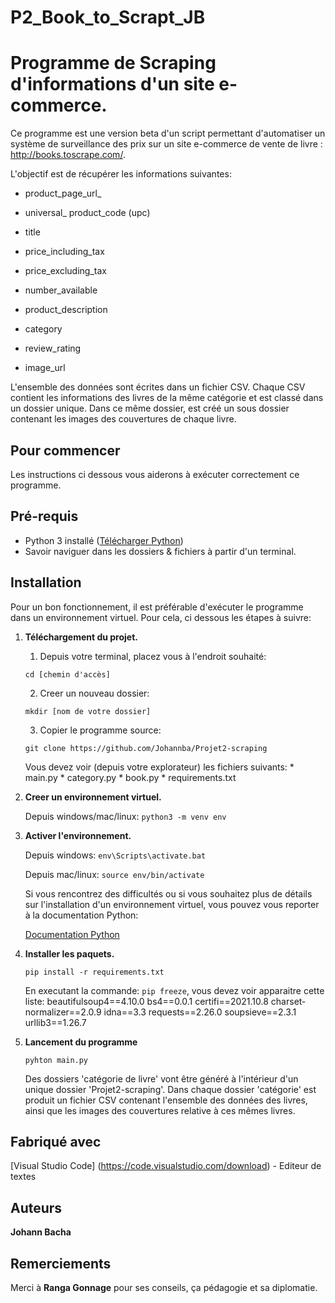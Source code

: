 # P2_Book_to_Scrapt_JB
# Programme de Scraping d'informations d'un site e-commerce.

Ce programme est une version beta d'un script permettant d'automatiser un système de surveillance des prix sur un site e-commerce de vente de livre : http://books.toscrape.com/. 

L'objectif est de récupérer les informations suivantes:

* product_page_url_

* universal_ product_code (upc)

* title

* price_including_tax

* price_excluding_tax

* number_available

* product_description

* category

* review_rating

* image_url


L'ensemble des données sont écrites dans un fichier CSV. Chaque CSV contient les informations des livres de la même catégorie et est classé dans un dossier unique. Dans ce même dossier, est créé un sous dossier contenant les images des couvertures de chaque livre.

## Pour commencer

Les instructions ci dessous vous aiderons à exécuter correctement ce programme. 

## Pré-requis 

* Python 3 installé ([Télécharger Python](https://www.python.org/downloads/)) 
* Savoir naviguer dans les dossiers & fichiers à partir d'un terminal.

## Installation

Pour un bon fonctionnement, il est préférable d'exécuter le programme dans un environnement virtuel.
Pour cela, ci dessous les étapes à suivre:

1. **Téléchargement du projet.**

    1. Depuis votre terminal, placez vous à l'endroit souhaité:
    
    ```cd [chemin d'accès]```  
    
    2. Creer un nouveau dossier:
    
    ```mkdir [nom de votre dossier]```
    
    3. Copier le programme source:
    
    ```git clone https://github.com/Johannba/Projet2-scraping```
    
    Vous devez voir (depuis votre explorateur) les fichiers suivants:
        * main.py
        * category.py
        * book.py
        * requirements.txt
    

2. **Creer un environnement virtuel.**

    Depuis windows/mac/linux: ```python3 -m venv env```
    

3. **Activer l'environnement.**
    
    Depuis windows: ```env\Scripts\activate.bat```
    
    Depuis mac/linux: ```source env/bin/activate```
    
    Si vous rencontrez des difficultés ou si vous souhaitez plus de détails sur l'installation d'un environnement virtuel, vous pouvez vous reporter à la documentation Python:
    
    [Documentation Python](https://docs.python.org/fr/3/library/venv.html?highlight=venv)  
    
4. **Installer les paquets.**

    ```pip install -r requirements.txt```

    En executant la commande: ```pip freeze```, vous devez voir apparaitre cette liste: beautifulsoup4==4.10.0 bs4==0.0.1 certifi==2021.10.8 charset-normalizer==2.0.9 idna==3.3 requests==2.26.0 soupsieve==2.3.1 urllib3==1.26.7
    
5. **Lancement du programme**

    ```pyhton main.py```

    Des dossiers 'catégorie de livre' vont être généré à l'intérieur d'un unique dossier 'Projet2-scraping'. Dans chaque dossier 'catégorie' est produit un fichier CSV contenant l'ensemble des données des livres, ainsi que les images des couvertures relative à ces mêmes livres.


## Fabriqué avec
[Visual Studio Code] (https://code.visualstudio.com/download) - Editeur de textes


## Auteurs

**Johann Bacha** 


## Remerciements

Merci à **Ranga Gonnage** pour ses conseils, ça pédagogie et sa diplomatie. 
